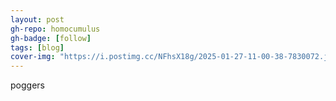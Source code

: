 ```yaml
---
layout: post
gh-repo: homocumulus
gh-badge: [follow]
tags: [blog]
cover-img: "https://i.postimg.cc/NFhsX18g/2025-01-27-11-00-38-7830072.jpg"
---
```

poggers
